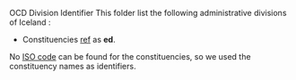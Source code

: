 OCD Division Identifier
This folder list the following administrative divisions of Iceland :

* Constituencies [ref](https://en.wikipedia.org/wiki/Constituencies_of_Iceland) as **ed**.

No [ISO code](https://www.iso.org/obp/ui/#iso:code:3166:IS) can be found for the constituencies, so we used the constituency names as identifiers. 
